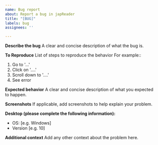 ```yaml
---
name: Bug report
about: Report a bug in japReader
title: "[BUG]"
labels: bug
assignees: ''

---
```


**Describe the bug**
A clear and concise description of what the bug is.

**To Reproduce**
List of steps to reproduce the behavior
For example::
1. Go to '...'
2. Click on '....'
3. Scroll down to '....'
4. See error

**Expected behavior**
A clear and concise description of what you expected to happen.

**Screenshots**
If applicable, add screenshots to help explain your problem.

**Desktop (please complete the following information):**
 - OS: [e.g. Windows]
 - Version [e.g. 10]

**Additional context**
Add any other context about the problem here.
